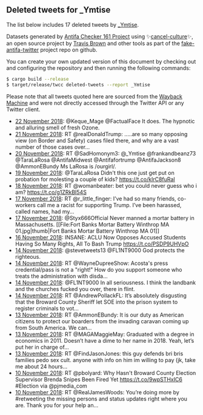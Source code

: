 ## Deleted tweets for _Ymtise

The list below includes 17 deleted tweets by
[_Ymtise](https://twitter.com/_Ymtise).



Datasets generated by [Antifa Checker 161 Project](https://twitter.com/antifacheck161) using ✨[cancel-culture](https://github.com/travisbrown/cancel-culture)✨, an open source project by 
[Travis Brown](https://twitter.com/travisbrown) and other tools as part of the 
[fake-antifa-twitter](https://github.com/antifacheck161/fake-antifa-twitter) project repo on github.

You can create your own updated version of this document by checking out and configuring the
repository and then running the following commands:

```bash
$ cargo build --release
$ target/release/twcc deleted-tweets --report _Ymtise
```

Please note that all tweets quoted here are sourced from the
[Wayback Machine](https://web.archive.org) and were not directly accessed through the Twitter API or
any Twitter client.

* [22 November 2018](https://web.archive.org/web/20181122180319/https://twitter.com/_Ymtise/status/1065667054814978048): @Keque_Mage @FactualFace It does. The hypnotic and alluring smell of fresh Ozone. <!--1065667054814978048-->
* [21 November 2018](https://web.archive.org/web/20181121212844/https://twitter.com/_Ymtise/status/1065356361750310912): RT @realDonaldTrump: .....are so many opposing view (on Border and Safety) cases filed there, and why are a vast number of those cases over… <!--1065356361750310912-->
* [20 November 2018](https://web.archive.org/web/20181120043734/https://twitter.com/_Ymtise/status/1064739505440198656): RT @SadHomonym3: @_Ymtise @frankandbeanz73 @TaraLaRosa @AntifaMidwest @Antifafortrump @AntifaJackson8 @AmmonEBundy Ms LaRosa is /ourgirl/. <!--1064739505440198656-->
* [19 November 2018](https://web.archive.org/web/20181119013912/https://twitter.com/_Ymtise/status/1064332230154223616): @TaraLaRosa Didn't this one just get put on probation for molesting a couple of kids? https://t.co/kIrC8fuRaI <!--1064332230154223616-->
* [18 November 2018](https://web.archive.org/web/20181118203412/https://twitter.com/_Ymtise/status/1064255474378448904): RT @womanbeater: bet you could never guess who i am? https://t.co/g1ZRkBI54S <!--1064255474378448904-->
* [17 November 2018](https://web.archive.org/web/20181117013602/https://twitter.com/_Ymtise/status/1063606657517871104): RT @r_little_finger: I’ve had so many friends, co-workers call me a racist for supporting Trump.  I’ve been harassed, called names, had my… <!--1063606657517871104-->
* [17 November 2018](https://web.archive.org/web/20181117000555/https://twitter.com/_Ymtise/status/1063583978903543809): @Styx666Official Never manned a mortar battery in Massachusetts. [[File:Fort Banks Mortar Battery Winthrop MA 01.jpg|thumb|Fort Banks Mortar Battery Winthrop MA 01]] <!--1063583978903543809-->
* [16 November 2018](https://web.archive.org/web/20181116221947/https://twitter.com/_Ymtise/status/1063557269571411969): INSANE: ACLU Now Opposes Accused Students Having So Many Rights, All To Bash Trump https://t.co/PSDP9UHVpO <!--1063557269571411969-->
* [14 November 2018](https://web.archive.org/web/20181114204209/https://twitter.com/_Ymtise/status/1062807923615846400): @stevetweets13 @FL1NT9000 God protects the righteous. <!--1062807923615846400-->
* [14 November 2018](https://web.archive.org/web/20181114182133/https://twitter.com/_Ymtise/status/1062772540442140673): RT @WayneDupreeShow: Acosta's press credential/pass is not a "right!"   How do you support someone who treats the administration with disda… <!--1062772540442140673-->
* [14 November 2018](https://web.archive.org/web/20181114060129/https://twitter.com/_Ymtise/status/1062586296584028160): @FL1NT9000 In all seriousness. I think the landbank and the churches fucked you over, there in flint. <!--1062586296584028160-->
* [14 November 2018](https://web.archive.org/web/20181114002838/https://twitter.com/_Ymtise/status/1062502532142919680): RT @AndrewPollackFL: It’s absolutely disgusting that the Broward County Sheriff let SOE into the prison system to register criminals to vot… <!--1062502532142919680-->
* [13 November 2018](https://web.archive.org/web/20181113062903/https://twitter.com/_Ymtise/status/1062230846109818881): RT @AmmonEBundy: It is our duty as American citizens to protect our boarders from the invading caravan coming up from South America. We can… <!--1062230846109818881-->
* [13 November 2018](https://web.archive.org/web/20181113015250/https://twitter.com/_Ymtise/status/1062161333901295616): RT @MAGAMaggieMay: Graduated with a degree in economics in 2011.  Doesn’t have a dime to her name in 2018. Yeah, let’s put her in charge of… <!--1062161333901295616-->
* [13 November 2018](https://web.archive.org/web/20181113001405/https://twitter.com/_Ymtise/status/1062136482645897216): RT @FindJasonJones: this guy defends bri bris families pedo sex cult. anyone with info on him im willing to pay (jk, take me about 24 hours… <!--1062136482645897216-->
* [10 November 2018](https://web.archive.org/web/20181110235306/https://twitter.com/_Ymtise/status/1061406426302763009): RT @pbolyard: Why Hasn't Broward County Election Supervisor Brenda Snipes Been Fired Yet https://t.co/9wpSTHxIC6 #Election via @pjmedia_com <!--1061406426302763009-->
* [10 November 2018](https://web.archive.org/web/20181110235145/https://twitter.com/_Ymtise/status/1061406086555713536): RT @RealJamesWoods: You’re doing more by #retweeting the missing persons and status updates right where you are. Thank you for your help an… <!--1061406086555713536-->
